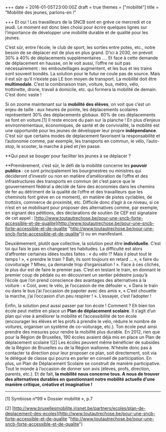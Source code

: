 +++
date = 2016-01-05T23:00:00Z
draft = true
themes = ["mobilité"]
title = "Mobilité des jeunes, parlons-en !"

+++
Et oui ! Les travailleurs de la SNCB sont en grève ce mercredi et ce jeudi. Le moment est donc bien choisi pour écrire quelques lignes sur l’importance de développer une mobilité durable et de qualité pour les jeunes.  
  
C’est sûr, entre l’école, le club de sport, les sorties entre potes, etc., notre besoin de se déplacer est de plus en plus grand. D’ici à 2030, on prévoit 30% à 40% de déplacements supplémentaires …. Et face à cette demande de déplacement en hausse, on le voit aussi, l’offre ne suit pas nécessairement : les embouteillages augmentent, et les bus et les trains sont souvent bondés. La solution pour le futur ne coule pas de source. Mais il est sûr qu’il n’existe pas LE bon moyen de transport. La mobilité doit être **multimodale**. C’est la combinaison train, voiture, bus, métro, vélo, trottinette, drone, travail à domicile, etc. qui formera la mobilité de demain. C’est donc vaste !  
  
Si on zoome maintenant sur la **mobilité des élèves**, on voit que c’est un enjeu de taille : aux heures de pointe, les déplacements scolaires représentent 30% des déplacements globaux. 60% de ces déplacements se font en voiture.\[1\] Il reste encore du pain sur la planche ! En plus d’enjeux environnementaux, économiques, de santé et de convivialité, la mobilité est une opportunité pour les jeunes de développer leur propre **indépendance**. C’est sûr que certains modes de déplacement favorisent la responsabilité et l’autonomie comme, par exemple, les transports en commun, le vélo, l’auto-stop, le scooter, la marche à pied et j’en passe.  
  
**Qui peut se bouger pour faciliter les jeunes à se déplacer ?  
  
**Premièrement, c’est sûr, le défi de la mobilité concerne les **pouvoir publics** : ce sont principalement les bourgmestres ou ministres qui décideront d’investir ou non en matière d’amélioration de l’offre et des infrastructures des transports en commun (et c’est parce que le gouvernement fédéral a décidé de faire des économies dans les chemins de fer au détriment de la qualité de l’offre et des travailleurs que les cheminots font grève en ce moment), en matière de pistes cyclables, de trottoirs, commerce de proximité, etc. Difficile donc d’agir à ce niveau, si ce n’est en se mobilisant pour proposer des alternatives comme, par exemple, en signant des pétitions, des déclarations de soutien (le CEF est signataire de cet appel : [http://www.toutautrechose.be/pour-une-sncb-forte-accessible-et-de-qualite](http://www.toutautrechose.be/pour-une-sncb-forte-accessible-et-de-qualite "http://www.toutautrechose.be/pour-une-sncb-forte-accessible-et-de-qualite")) ou en manifestant.  
  
Deuxièmement, plutôt que collective, la solution peut être **individuelle**. C’est toi qui fais le pas en changeant tes habitudes. La difficulté est alors d’affronter certaines idées toutes faites : « du vélo !? Mais il pleut tout le temps ! », « prendre le train ? Bah, ils sont toujours en retard … », « faire du covoiturage ? Mheu, ça demande trop d’organisation ! ». Face à ces clichés, le plus dur est de faire le premier pas. C’est en testant le train, en donnant le premier coup de pédale ou en découvrant un sentier pédestre jusqu’à l’école que l’on prend conscience des avantages des alternatives à la voiture : « Cool, avec le vélo, je l’occasion de me défouler », « Dans le train ou dans le bus j’ai l’occasion de papoter avec des amis », « C’est chouette la marche, j’ai l’occasion d’un peu respirer ! ». L’essayer, c’est l’adopter !  
  
Enfin, la solution peut aussi passer par ton école ! Comment ? Eh bien ton école peut mettre en place un **Plan de déplacement scolaire**. Il s’agit d’un plan qui vise à améliorer la mobilité et l’accessibilité de ton école (encourager les élèves et les profs à prendre le vélo, réduire le nombre de voitures, organiser un système de co-voiturage, etc.). Ton école peut ainsi prendre des mesures pour rendre la mobilité plus durable. En 2012, rien que pour la Région de Bruxelles, 190 écoles avaient déjà mis en place un Plan de déplacement scolaire !\[2\] Les écoles peuvent même bénéficier de subsides de la Région de Bruxelles ou de la Région wallonne. N’hésite donc pas à contacter ta direction pour leur proposer ce plan, soit directement, soit via le délégué de classe qui pourra en parler en conseil de participation. En plus, un Plan de Déplacement Scolaire se construit de manière participative. Tout le monde à l’occasion de donner son avis (élèves, profs, direction, parents, etc.). Et de fait, **la mobilité nous concerne tous. A nous de trouver des alternatives durables en questionnant notre mobilité actuelle d’une manière critique, créative et imaginative !**

***

\[1\] Symbiose n°99 « Dossier mobilité », p.7

\[2\] [http://www.bruxellesmobilite.irisnet.be/partners/ecoles/plan-de-deplacement-des-ecoles](http://www.toutautrechose.be/pour-une-sncb-forte-accessible-et-de-qualite "http://www.toutautrechose.be/pour-une-sncb-forte-accessible-et-de-qualite")